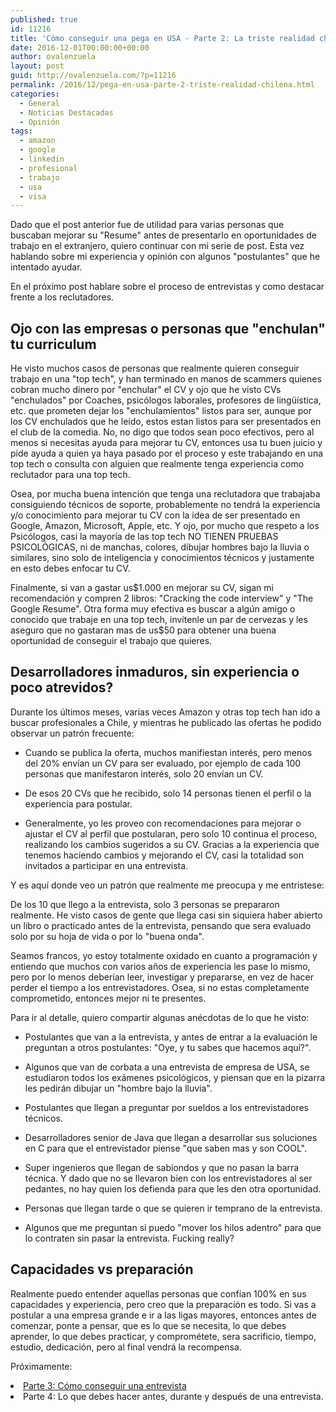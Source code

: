 ```yaml
---
published: true
id: 11216
title: 'Cómo conseguir una pega en USA - Parte 2: La triste realidad chilena'
date: 2016-12-01T00:00:00+00:00
author: ovalenzuela
layout: post
guid: http://ovalenzuela.com/?p=11216
permalink: /2016/12/pega-en-usa-parte-2-triste-realidad-chilena.html
categories:
  - General
  - Noticias Destacadas
  - Opinión
tags:
  - amazon
  - google
  - linkedin
  - profesional
  - trabajo
  - usa
  - visa
---
```


Dado que el post anterior fue de utilidad para varias personas que buscaban mejorar su "Resume" antes de presentarlo en oportunidades de trabajo en el extranjero, quiero continuar con mi serie de post. Esta vez hablando sobre mi experiencia y opinión con algunos "postulantes" que he intentado ayudar.

En el próximo post hablare sobre el proceso de entrevistas y como destacar frente a los reclutadores.

## Ojo con las empresas o personas que "enchulan" tu curriculum

He visto muchos casos de personas que realmente quieren conseguir trabajo en una "top tech", y han terminado en manos de scammers quienes cobran mucho dinero por "enchular" el CV y ojo que he visto CVs "enchulados" por Coaches, psicólogos laborales, profesores de lingüística, etc. que prometen dejar los "enchulamientos" listos para ser, aunque por los CV enchulados que he leído, estos estan listos para ser presentados en el club de la comedia. No, no digo que todos sean poco efectivos, pero al menos si necesitas ayuda para mejorar tu CV, entonces usa tu buen juicio y pide ayuda a quien ya haya pasado por el proceso y este trabajando en una top tech o consulta con alguien que realmente tenga experiencia como reclutador para una top tech.

Osea, por mucha buena intención que tenga una reclutadora que trabajaba consiguiendo técnicos de soporte, probablemente no tendrá la experiencia y/o conocimiento para mejorar tu CV con la idea de ser presentado en Google, Amazon, Microsoft, Apple, etc. Y ojo, por mucho que respeto a los Psicólogos, casi la mayoría
de las top tech NO TIENEN PRUEBAS PSICOLÓGICAS, ni de manchas, colores, dibujar hombres bajo la lluvia o similares, sino solo de inteligencia y conocimientos técnicos y justamente en esto debes enfocar tu CV.

Finalmente, si van a gastar us$1.000 en mejorar su CV, sigan mi recomendación y compren 2 libros: "Cracking the code interview" y "The Google Resume". Otra forma muy efectiva es buscar a algún amigo o conocido que trabaje en una top tech, invítenle un par de cervezas y les aseguro que no gastaran mas de us$50 para obtener una buena oportunidad de conseguir el trabajo que quieres.

## Desarrolladores inmaduros, sin experiencia o poco atrevidos?

Durante los últimos meses, varias veces Amazon y otras top tech han ido a buscar profesionales a Chile, y mientras he publicado las ofertas he podido observar un patrón frecuente:

* Cuando se publica la oferta, muchos manifiestan interés, pero menos del 20% envían un CV para ser evaluado, por ejemplo de cada 100 personas que manifestaron interés, solo 20 envían un CV.

* De esos 20 CVs que he recibido, solo 14 personas tienen el perfil o la experiencia para postular.

* Generalmente, yo les proveo con recomendaciones para mejorar o ajustar el CV al perfil que postularan, pero solo 10 continua el proceso, realizando los cambios sugeridos a su CV. Gracias a la experiencia que tenemos haciendo cambios y mejorando el CV, casi la totalidad son invitados a participar en una entrevista.

Y es aquí donde veo un patrón que realmente me preocupa y me entristese:

De los 10 que llego a la entrevista, solo 3 personas se prepararon realmente. He visto casos de gente que llega casi sin siquiera haber abierto un libro
o practicado antes de la entrevista, pensando que sera evaluado solo por su hoja de vida o por lo "buena onda".

Seamos francos, yo estoy totalmente oxidado en cuanto a programación y entiendo que muchos con varios años de experiencia les pase lo mismo, pero por lo menos deberían leer, investigar y prepararse, en vez de hacer perder el tiempo a los entrevistadores. Osea, si no estas completamente comprometido, entonces mejor ni te presentes.

Para ir al detalle, quiero compartir algunas anécdotas de lo que he visto:

* Postulantes que van a la entrevista, y antes de entrar a la evaluación le preguntan a otros postulantes: "Oye, y tu sabes que hacemos aquí?".

* Algunos que van de corbata a una entrevista de empresa de USA, se estudiaron todos los exámenes psicológicos, y piensan que en la pizarra les pedirán dibujar un "hombre bajo la lluvia".

* Postulantes que llegan a preguntar por sueldos a los entrevistadores técnicos.

* Desarrolladores senior de Java que llegan a desarrollar sus soluciones en C para que el entrevistador piense "que saben mas y son COOL".

* Super ingenieros que llegan de sabiondos y que no pasan la barra técnica. Y dado que no se llevaron bien con los entrevistadores al ser pedantes, no hay quien los defienda para que les den otra oportunidad.

* Personas que llegan tarde o que se quieren ir temprano de la entrevista.

* Algunos que me preguntan si puedo "mover los hilos adentro" para que lo contraten sin pasar la entrevista.
Fucking really?

## Capacidades vs preparación

Realmente puedo entender aquellas personas que confían 100% en sus capacidades y experiencia, pero creo que la preparación es todo. Si vas a postular a una empresa grande e ir a las ligas mayores, entonces antes de comenzar, ponte a pensar, que es lo que se necesita, lo que debes aprender, lo que debes practicar, y comprométete, sera sacrificio, tiempo, estudio, dedicación, pero al final vendrá la recompensa.

<p style="text-align: justify;">
  Próximamente:
</p>

<li style="text-align: justify;">
  <a href="/2017/04/pega-en-usa-parte-3-entrevista.html">Parte 3: Cómo conseguir una entrevista</a>
</li>
<li style="text-align: justify;">
  Parte 4: Lo que debes hacer antes, durante y después de una entrevista.
</li>
